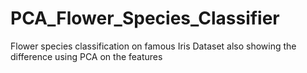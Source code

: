 # PCA_Flower_Species_Classifier
Flower species classification on famous Iris Dataset also showing the difference using PCA on the features
